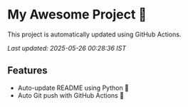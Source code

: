 # My Awesome Project 🚀

This project is automatically updated using GitHub Actions.

_Last updated: 2025-05-26 00:28:36 IST_

## Features
- Auto-update README using Python 🐍
- Auto Git push with GitHub Actions 🤖
